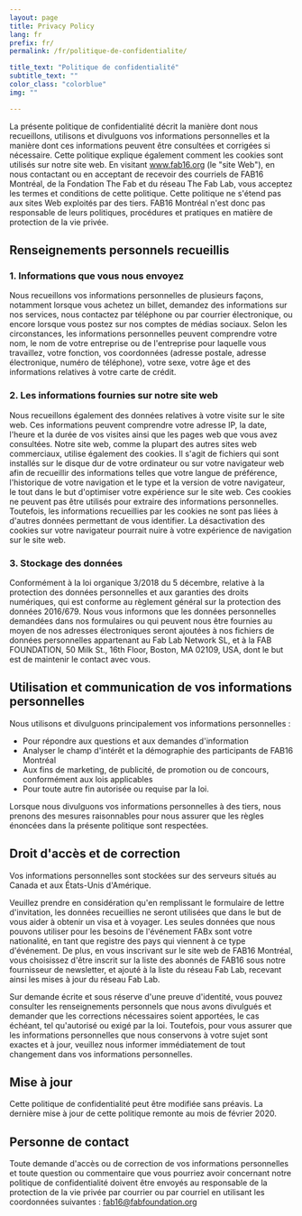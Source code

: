 ```yaml
---
layout: page
title: Privacy Policy
lang: fr
prefix: fr/
permalink: /fr/politique-de-confidentialite/

title_text: "Politique de confidentialité"
subtitle_text: ""
color_class: "colorblue"
img: ""

---
```


La présente politique de confidentialité décrit la manière dont nous recueillons, utilisons et divulguons vos informations personnelles et la manière dont ces informations peuvent être consultées et corrigées si nécessaire. Cette politique explique également comment les cookies sont utilisés sur notre site web. En visitant www.fab16.org (le "site Web"), en nous contactant ou en acceptant de recevoir des courriels de FAB16 Montréal, de la Fondation The Fab et du réseau The Fab Lab, vous acceptez les termes et conditions de cette politique. Cette politique ne s'étend pas aux sites Web exploités par des tiers. FAB16 Montréal n'est donc pas responsable de leurs politiques, procédures et pratiques en matière de protection de la vie privée.

## Renseignements personnels recueillis

### 1. Informations que vous nous envoyez

Nous recueillons vos informations personnelles de plusieurs façons, notamment lorsque vous achetez un billet, demandez des informations sur nos services, nous contactez par téléphone ou par courrier électronique, ou encore lorsque vous postez sur nos comptes de médias sociaux. Selon les circonstances, les informations personnelles peuvent comprendre votre nom, le nom de votre entreprise ou de l'entreprise pour laquelle vous travaillez, votre fonction, vos coordonnées (adresse postale, adresse électronique, numéro de téléphone), votre sexe, votre âge et des informations relatives à votre carte de crédit. 

### 2. Les informations fournies sur notre site web

Nous recueillons également des données relatives à votre visite sur le site web. Ces informations peuvent comprendre votre adresse IP, la date, l'heure et la durée de vos visites ainsi que les pages web que vous avez consultées. Notre site web, comme la plupart des autres sites web commerciaux, utilise également des cookies. Il s'agit de fichiers qui sont installés sur le disque dur de votre ordinateur ou sur votre navigateur web afin de recueillir des informations telles que votre langue de préférence, l'historique de votre navigation et le type et la version de votre navigateur, le tout dans le but d'optimiser votre expérience sur le site web. Ces cookies ne peuvent pas être utilisés pour extraire des informations personnelles. Toutefois, les informations recueillies par les cookies ne sont pas liées à d'autres données permettant de vous identifier. La désactivation des cookies sur votre navigateur pourrait nuire à votre expérience de navigation sur le site web.

### 3. Stockage des données
 
Conformément à la loi organique 3/2018 du 5 décembre, relative à la protection des données personnelles et aux garanties des droits numériques, qui est conforme au règlement général sur la protection des données 2016/679. Nous vous informons que les données personnelles demandées dans nos formulaires ou qui peuvent nous être fournies au moyen de nos adresses électroniques seront ajoutées à nos fichiers de données personnelles appartenant au Fab Lab Network SL, et à la FAB FOUNDATION, 50 Milk St., 16th Floor, Boston, MA 02109, USA, dont le but est de maintenir le contact avec vous.
 





## Utilisation et communication de vos informations personnelles

Nous utilisons et divulguons principalement vos informations personnelles : 
- Pour répondre aux questions et aux demandes d'information 
- Analyser le champ d'intérêt et la démographie des participants de FAB16 Montréal 
- Aux fins de marketing, de publicité, de promotion ou de concours, conformément aux lois applicables
- Pour toute autre fin autorisée ou requise par la loi. 

Lorsque nous divulguons vos informations personnelles à des tiers, nous prenons des mesures raisonnables pour nous assurer que les règles énoncées dans la présente politique sont respectées. 

## Droit d'accès et de correction 

Vos informations personnelles sont stockées sur des serveurs situés au Canada et aux États-Unis d'Amérique. 

Veuillez prendre en considération qu'en remplissant le formulaire de lettre d'invitation, les données recueillies ne seront utilisées que dans le but de vous aider à obtenir un visa et à voyager. Les seules données que nous pouvons utiliser pour les besoins de l'événement FABx sont votre nationalité, en tant que registre des pays qui viennent à ce type d'événement. De plus, en vous inscrivant sur le site web de FAB16 Montréal, vous choisissez d'être inscrit sur la liste des abonnés de FAB16 sous notre fournisseur de newsletter, et ajouté à la liste du réseau Fab Lab, recevant ainsi les mises à jour du réseau Fab Lab.

Sur demande écrite et sous réserve d'une preuve d'identité, vous pouvez consulter les renseignements personnels que nous avons divulgués et demander que les corrections nécessaires soient apportées, le cas échéant, tel qu'autorisé ou exigé par la loi. Toutefois, pour vous assurer que les informations personnelles que nous conservons à votre sujet sont exactes et à jour, veuillez nous informer immédiatement de tout changement dans vos informations personnelles. 

## Mise à jour 

Cette politique de confidentialité peut être modifiée sans préavis. La dernière mise à jour de cette politique remonte au mois de février 2020. 

## Personne de contact 

Toute demande d'accès ou de correction de vos informations personnelles et toute question ou commentaire que vous pourriez avoir concernant notre politique de confidentialité doivent être envoyés au responsable de la protection de la vie privée par courrier ou par courriel en utilisant les coordonnées suivantes : <a href='mailto:fab16@fabfoundation.org'>fab16@fabfoundation.org</a>

